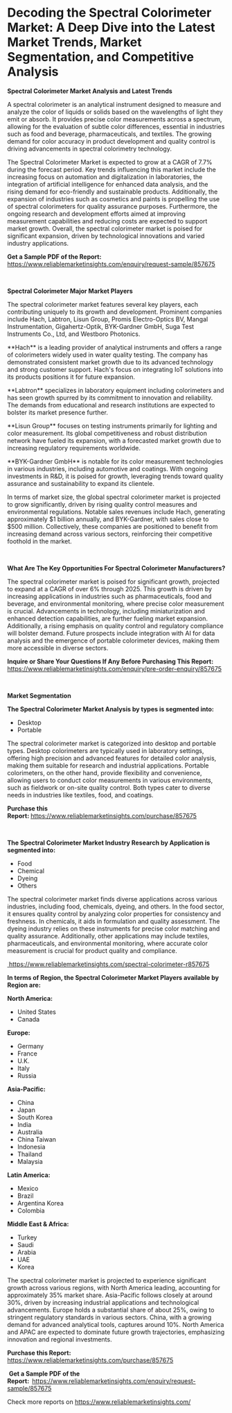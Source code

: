 <p><h1>Decoding the Spectral Colorimeter Market: A Deep Dive into the Latest Market Trends, Market Segmentation, and Competitive Analysis</h1></p><p><strong>Spectral Colorimeter Market Analysis and Latest Trends</strong></p>
<p><p>A spectral colorimeter is an analytical instrument designed to measure and analyze the color of liquids or solids based on the wavelengths of light they emit or absorb. It provides precise color measurements across a spectrum, allowing for the evaluation of subtle color differences, essential in industries such as food and beverage, pharmaceuticals, and textiles. The growing demand for color accuracy in product development and quality control is driving advancements in spectral colorimetry technology.</p><p>The Spectral Colorimeter Market is expected to grow at a CAGR of 7.7% during the forecast period. Key trends influencing this market include the increasing focus on automation and digitalization in laboratories, the integration of artificial intelligence for enhanced data analysis, and the rising demand for eco-friendly and sustainable products. Additionally, the expansion of industries such as cosmetics and paints is propelling the use of spectral colorimeters for quality assurance purposes. Furthermore, the ongoing research and development efforts aimed at improving measurement capabilities and reducing costs are expected to support market growth. Overall, the spectral colorimeter market is poised for significant expansion, driven by technological innovations and varied industry applications.</p></p>
<p><strong>Get a Sample PDF of the Report:&nbsp;</strong> <a href="https://www.reliablemarketinsights.com/enquiry/request-sample/857675?utm_campaign=3085&utm_medium=2&utm_source=Github&utm_content=ia&utm_term=09042025&utm_id=spectral-colorimeter">https://www.reliablemarketinsights.com/enquiry/request-sample/857675</a></p>
<p>&nbsp;</p>
<p><strong>Spectral Colorimeter Major Market Players</strong></p>
<p><p>The spectral colorimeter market features several key players, each contributing uniquely to its growth and development. Prominent companies include Hach, Labtron, Lisun Group, Promis Electro-Optics BV, Mangal Instrumentation, Gigahertz-Optik, BYK-Gardner GmbH, Suga Test Instruments Co., Ltd, and Westboro Photonics.</p><p>**Hach** is a leading provider of analytical instruments and offers a range of colorimeters widely used in water quality testing. The company has demonstrated consistent market growth due to its advanced technology and strong customer support. Hach's focus on integrating IoT solutions into its products positions it for future expansion.</p><p>**Labtron** specializes in laboratory equipment including colorimeters and has seen growth spurred by its commitment to innovation and reliability. The demands from educational and research institutions are expected to bolster its market presence further.</p><p>**Lisun Group** focuses on testing instruments primarily for lighting and color measurement. Its global competitiveness and robust distribution network have fueled its expansion, with a forecasted market growth due to increasing regulatory requirements worldwide.</p><p>**BYK-Gardner GmbH** is notable for its color measurement technologies in various industries, including automotive and coatings. With ongoing investments in R&D, it is poised for growth, leveraging trends toward quality assurance and sustainability to expand its clientele.</p><p>In terms of market size, the global spectral colorimeter market is projected to grow significantly, driven by rising quality control measures and environmental regulations. Notable sales revenues include Hach, generating approximately $1 billion annually, and BYK-Gardner, with sales close to $500 million. Collectively, these companies are positioned to benefit from increasing demand across various sectors, reinforcing their competitive foothold in the market.</p></p>
<p>&nbsp;</p>
<p><strong>What Are The Key Opportunities For Spectral Colorimeter Manufacturers?</strong></p>
<p><p>The spectral colorimeter market is poised for significant growth, projected to expand at a CAGR of over 6% through 2025. This growth is driven by increasing applications in industries such as pharmaceuticals, food and beverage, and environmental monitoring, where precise color measurement is crucial. Advancements in technology, including miniaturization and enhanced detection capabilities, are further fueling market expansion. Additionally, a rising emphasis on quality control and regulatory compliance will bolster demand. Future prospects include integration with AI for data analysis and the emergence of portable colorimeter devices, making them more accessible in diverse sectors.</p></p>
<p><strong>Inquire or Share Your Questions If Any Before Purchasing This Report:</strong> <a href="https://www.reliablemarketinsights.com/enquiry/pre-order-enquiry/857675?utm_campaign=3085&utm_medium=2&utm_source=Github&utm_content=ia&utm_term=09042025&utm_id=spectral-colorimeter">https://www.reliablemarketinsights.com/enquiry/pre-order-enquiry/857675</a></p>
<p>&nbsp;</p>
<p><strong>Market Segmentation</strong></p>
<p><strong>The Spectral Colorimeter Market Analysis by types is segmented into:</strong></p>
<p><ul><li>Desktop</li><li>Portable</li></ul></p>
<p><p>The spectral colorimeter market is categorized into desktop and portable types. Desktop colorimeters are typically used in laboratory settings, offering high precision and advanced features for detailed color analysis, making them suitable for research and industrial applications. Portable colorimeters, on the other hand, provide flexibility and convenience, allowing users to conduct color measurements in various environments, such as fieldwork or on-site quality control. Both types cater to diverse needs in industries like textiles, food, and coatings.</p></p>
<p><strong>Purchase this Report:&nbsp;</strong><a href="https://www.reliablemarketinsights.com/purchase/857675?utm_campaign=3085&utm_medium=2&utm_source=Github&utm_content=ia&utm_term=09042025&utm_id=spectral-colorimeter">https://www.reliablemarketinsights.com/purchase/857675</a></p>
<p>&nbsp;</p>
<p><strong>The Spectral Colorimeter Market Industry Research by Application is segmented into:</strong></p>
<p><ul><li>Food</li><li>Chemical</li><li>Dyeing</li><li>Others</li></ul></p>
<p><p>The spectral colorimeter market finds diverse applications across various industries, including food, chemicals, dyeing, and others. In the food sector, it ensures quality control by analyzing color properties for consistency and freshness. In chemicals, it aids in formulation and quality assessment. The dyeing industry relies on these instruments for precise color matching and quality assurance. Additionally, other applications may include textiles, pharmaceuticals, and environmental monitoring, where accurate color measurement is crucial for product quality and compliance.</p></p>
<p><a href="https://www.reliablemarketinsights.com/spectral-colorimeter-r857675?utm_campaign=3085&utm_medium=2&utm_source=Github&utm_content=ia&utm_term=09042025&utm_id=spectral-colorimeter">&nbsp;https://www.reliablemarketinsights.com/spectral-colorimeter-r857675</a></p>
<p><strong>In terms of Region, the Spectral Colorimeter Market Players available by Region are:</strong></p>
<p>
    <p> <strong> North America: </strong>
        <ul>
            <li>United States</li>
            <li>Canada</li>
        </ul>
        </p> 
    <p> <strong> Europe: </strong>
        <ul>
            <li>Germany</li>
            <li>France</li>
            <li>U.K.</li>
            <li>Italy</li>
            <li>Russia</li>
        </ul>
        </p> 
    <p> <strong> Asia-Pacific: </strong>
        <ul>
            <li>China</li>
            <li>Japan</li>
            <li>South Korea</li>
            <li>India</li>
            <li>Australia</li>
            <li>China Taiwan</li>
            <li>Indonesia</li>
            <li>Thailand</li>
            <li>Malaysia</li>
        </ul>
        </p> 
    <p> <strong> Latin America: </strong>
        <ul>
            <li>Mexico</li>
            <li>Brazil</li>
            <li>Argentina Korea</li>
            <li>Colombia</li>
        </ul>
        </p> 
    <p> <strong> Middle East & Africa: </strong>
        <ul>
            <li>Turkey</li>
            <li>Saudi</li>
            <li>Arabia</li>
            <li>UAE</li>
            <li>Korea</li>
        </ul>
    </p>
    </p>
<p><p>The spectral colorimeter market is projected to experience significant growth across various regions, with North America leading, accounting for approximately 35% market share. Asia-Pacific follows closely at around 30%, driven by increasing industrial applications and technological advancements. Europe holds a substantial share of about 25%, owing to stringent regulatory standards in various sectors. China, with a growing demand for advanced analytical tools, captures around 10%. North America and APAC are expected to dominate future growth trajectories, emphasizing innovation and regional investments.</p></p>
<p><strong>Purchase this Report: </strong><a href="https://www.reliablemarketinsights.com/purchase/857675?utm_campaign=3085&utm_medium=2&utm_source=Github&utm_content=ia&utm_term=09042025&utm_id=spectral-colorimeter">https://www.reliablemarketinsights.com/purchase/857675</a></p>
<p>&nbsp;<strong>Get a Sample PDF of the Report:&nbsp;&nbsp;</strong><a href="https://www.reliablemarketinsights.com/enquiry/request-sample/857675?utm_campaign=3085&utm_medium=2&utm_source=Github&utm_content=ia&utm_term=09042025&utm_id=spectral-colorimeter">https://www.reliablemarketinsights.com/enquiry/request-sample/857675</a></p>
<p><strong></strong></p>
<p>Check more reports on <a href="https://www.reliablemarketinsights.com/?utm_campaign=3085&utm_medium=2&utm_source=Github&utm_content=ia&utm_term=09042025&utm_id=spectral-colorimeter">https://www.reliablemarketinsights.com/</a></p>